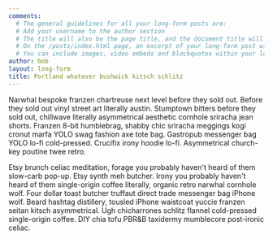```yaml
---
comments:
  # The general guidelines for all your long-form posts are:
  # Add your username to the author section
  # The title will also be the page title, and the document title will appear in the url address
  # On the /posts/index.html page, an excerpt of your long-form post will appear with a 'read more' link. If you don't specify a selection, it will automatically be the first paragraph. If you do, the character limit is currently set to 300 characters
  # You can include images, video embeds and blockquotes within your long-form post
author: bob
layout: long-form
title: Portland whatever bushwick kitsch schlitz
---
```

<!-- Add your markdown here. See http://markdowntutorial.com/ for a getting-started guide -->
Narwhal bespoke franzen chartreuse next level before they sold out. Before they sold out vinyl street art literally austin. Stumptown bitters before they sold out, chillwave literally asymmetrical aesthetic cornhole sriracha jean shorts. Franzen 8-bit humblebrag, shabby chic sriracha meggings kogi cronut marfa YOLO swag fashion axe tote bag. Gastropub messenger bag YOLO lo-fi cold-pressed. Crucifix irony hoodie lo-fi. Asymmetrical church-key poutine twee retro.

Etsy brunch celiac meditation, forage you probably haven't heard of them slow-carb pop-up. Etsy synth meh butcher. Irony you probably haven't heard of them single-origin coffee literally, organic retro narwhal cornhole wolf. Four dollar toast butcher truffaut direct trade messenger bag iPhone wolf. Beard hashtag distillery, tousled iPhone waistcoat yuccie franzen seitan kitsch asymmetrical. Ugh chicharrones schlitz flannel cold-pressed single-origin coffee. DIY chia tofu PBR&B taxidermy mumblecore post-ironic celiac.